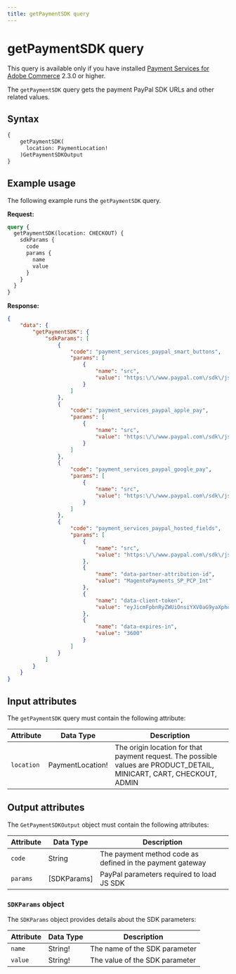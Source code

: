 ```yaml
---
title: getPaymentSDK query
---
```


# getPaymentSDK query

<InlineAlert variant="info" slots="text" />

This query is available only if you have installed [Payment Services for Adobe Commerce](https://commercemarketplace.adobe.com/magento-payment-services.html) 2.3.0 or higher.

The `getPaymentSDK` query gets the payment PayPal SDK URLs and other related values.

## Syntax

```graphql
{
    getPaymentSDK(
      location: PaymentLocation!
    )GetPaymentSDKOutput
}
```

## Example usage

The following example runs the `getPaymentSDK` query.

**Request:**

```graphql
query {
  getPaymentSDK(location: CHECKOUT) {
    sdkParams {
      code
      params {
        name
        value
      }
    }
  }
}
```

**Response:**

```json
{
    "data": {
        "getPaymentSDK": {
            "sdkParams": [
                {
                    "code": "payment_services_paypal_smart_buttons",
                    "params": [
                        {
                            "name": "src",
                            "value": "https:\/\/www.paypal.com\/sdk\/js?client-id=..."
                        }
                    ]
                },
                {
                    "code": "payment_services_paypal_apple_pay",
                    "params": [
                        {
                            "name": "src",
                            "value": "https:\/\/www.paypal.com\/sdk\/js?client-id=..."
                        }
                    ]
                },
                {
                    "code": "payment_services_paypal_google_pay",
                    "params": [
                        {
                            "name": "src",
                            "value": "https:\/\/www.paypal.com\/sdk\/js?client-id=..."
                        }
                    ]
                },
                {
                    "code": "payment_services_paypal_hosted_fields",
                    "params": [
                        {
                            "name": "src",
                            "value": "https:\/\/www.paypal.com\/sdk\/js?client-id=..."
                        },
                        {
                            "name": "data-partner-attribution-id",
                            "value": "MagentoPayments_SP_PCP_Int"
                        },
                        {
                            "name": "data-client-token",
                            "value": "eyJicmFpbnRyZWUiOnsiYXV0aG9yaXphdGlvbkZpbmdlcnByaW50IjoiMTFiZmFjZGM5YWEyM2ZhZjdmNTQwMzc0NGZmYzEwMjI4YjFjODBmZjg4NDdlYjcyMjMyMmM1OTE0MTU3OWYzZHxtZXJjaGFudF9pZD1yd3dua3FnMnhnNTZobTJuJnB1YmxpY19rZXk9NjNrdm4zN3Z0MjlxYjRkZiZjcmVhdGVkX2F0PTIwMjQtMDItMTNUMTU6Mjc6NTkuNDg5WiIsInZlcnNpb24iOiIzLXBheXBhbCJ9LCJwYXlwYWwiOnsiaWRUb2tlbiI6bnVsbCwiYWNjZXNzVG9rZW4iOiJBMjFBQUlEc1hFbHFlVzh6d1FTTGZsVFdkMHR1UkhIYlBYVTdfYTQzNVFxUVQ5MTRmUjhzclN1RTQzdlg4TnVXV0N1NHZIeUVoVG1BUnhVekdnU3R3VDJCNVFtczBrVjRnIn19"
                        },
                        {
                            "name": "data-expires-in",
                            "value": "3600"
                        }
                    ]
                }
            ]
        }
    }
}
```

## Input attributes

The `getPaymentSDK` query must contain the following attribute:

Attribute |  Data Type | Description
--- | --- | ---
`location` | PaymentLocation! | The origin location for that payment request. The possible values are PRODUCT_DETAIL, MINICART, CART, CHECKOUT, ADMIN

## Output attributes

The `GetPaymentSDKOutput` object must contain the following attributes:

Attribute |  Data Type | Description
--- | --- | ---
`code` | String | The payment method code as defined in the payment gateway
`params` | [SDKParams] | PayPal parameters required to load JS SDK

### `SDKParams` object

The `SDKParams` object provides details about the SDK parameters:

Attribute |  Data Type | Description
--- | --- | ---
`name` | String! | The name of the SDK parameter
`value` | String! | The value of the SDK parameter
